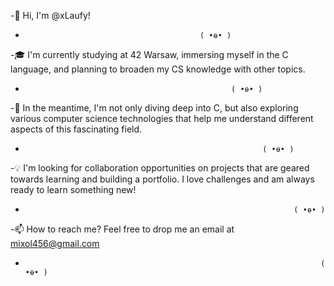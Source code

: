 -👋 Hi, I'm @xLaufy!
-                                            ( •ө• )
-🎓 I'm currently studying at 42 Warsaw, immersing myself in the C language, and planning to broaden my CS knowledge with other topics.
-                                                   ( •ө• )
-🔬 In the meantime, I'm not only diving deep into C, but also exploring various computer science technologies that help me understand different aspects of this fascinating field.
-                                                          ( •ө• )
-💡 I'm looking for collaboration opportunities on projects that are geared towards learning and building a portfolio. I love challenges and am always ready to learn something new!
-                                                                 ( •ө• )
-📫 How to reach me? Feel free to drop me an email at mixol456@gmail.com
-                                                                       ( •ө• )
<!---
xLaufy/xLaufy is a ✨ special ✨ repository because its `README.md` (this file) appears on your GitHub profile.
You can click the Preview link to take a look at your changes.
--->

